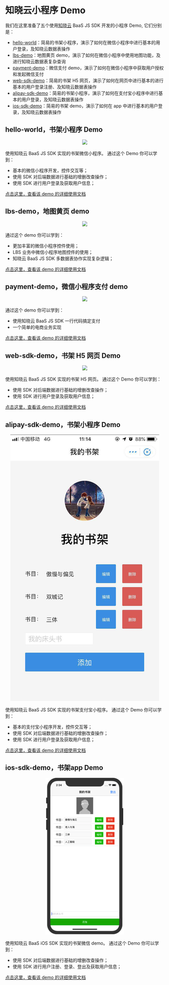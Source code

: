 # 知晓云小程序 Demo

我们在这里准备了五个使用[知晓云](https://cloud.minapp.com) BaaS JS SDK 开发的小程序 Demo, 它们分别是：

- [hello-world](hello-world/)：简易的书架小程序，演示了如何在微信小程序中进行基本的用户登录，及知晓云数据表操作
- [lbs-demo](lbs-demo/)：地图黄页 demo，演示了如何在微信小程序中使用地图功能，及进行知晓云数据表复杂查询
- [payment-demo](payment-demo/)：微信支付 demo，演示了如何在微信小程序中获取用户授权和发起微信支付
- [web-sdk-demo](web-sdk-demo/)：简易的书架 H5 网页，演示了如何在网页中进行基本的进行基本的用户登录注册、及知晓云数据表操作
- [alipay-sdk-demo](alipay-sdk-demo/)：简易的书架小程序，演示了如何在支付宝小程序中进行基本的用户登录，及知晓云数据表操作
- [ios-sdk-demo](ios-sdk-demo/)：简易的书架 demo，演示了如何在 app 中进行基本的用户登录，及知晓云数据表操作


## hello-world，书架小程序 Demo

<p align="center"><img src="assets/hello-world.png" /></p>

使用知晓云 BaaS JS SDK 实现的书架微信小程序。
通过这个 Demo 你可以学到：

- 基本的微信小程序开发，控件交互等；
- 使用 SDK 对后端数据进行基础的增删改查操作；
- 使用 SDK 进行用户登录及获取用户信息；

[点击这里，查看该 demo 的详细使用文档](hello-world/README.md)


## lbs-demo，地图黄页 demo

<p align="center"><img src="assets/lbs-demo.png" /></p>

通过这个 demo 你可以学到：

- 更加丰富的微信小程序控件使用；
- LBS 业务中微信小程序地图控件的使用；
- 知晓云 BaaS JS SDK 多数据表协作实现复杂逻辑；

[点击这里，查看该 demo 的详细使用文档](lbs-demo/README.md)


## payment-demo，微信小程序支付 demo

<p align="center"><img src="assets/payment-demo.png" /></p>

通过这个 demo 你可以学到：

- 使用知晓云 BaaS JS SDK 一行代码搞定支付
- 一个简单的电商业务实现

[点击这里，查看该 demo 的详细使用文档](payment-demo/README.md)

## web-sdk-demo，书架 H5 网页 Demo

<p align="center"><img src="assets/web-sdk-demo.png" /></p>

使用知晓云 BaaS JS SDK 实现的书架 H5 网页。
通过这个 Demo 你可以学到：

- 使用 SDK 对后端数据进行基础的增删改查操作；
- 使用 SDK 进行用户登录及获取用户信息；

[点击这里，查看该 demo 的详细使用文档](web-sdk-demo/README.md)

## alipay-sdk-demo，书架小程序 Demo

<p align="center"><img src="assets/alipay-sdk-demo.png" /></p>

使用知晓云 BaaS JS SDK 实现的书架支付宝小程序。
通过这个 Demo 你可以学到：

- 基本的支付宝小程序开发，控件交互等；
- 使用 SDK 对后端数据进行基础的增删改查操作；
- 使用 SDK 进行用户登录及获取用户信息；

[点击这里，查看该 demo 的详细使用文档](alipay-sdk-demo/README.md)

## ios-sdk-demo，书架app Demo

<p align="center"><img src="assets/ios-sdk-demo.png" width = "250" /></p>

使用知晓云 BaaS iOS SDK 实现的书架微信 demo。
通过这个 Demo 你可以学到：

- 使用 SDK 对后端数据进行基础的增删改查操作；
- 使用 SDK 进行用户注册、登录、登出及获取用户信息；

[点击这里，查看该 demo 的详细使用文档](ios-sdk-demo/README.md)